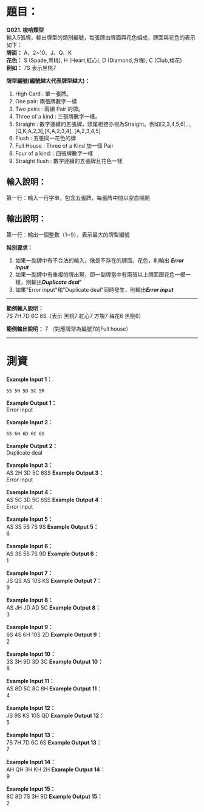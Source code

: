 # 題目：
**Q021. 梭哈類型**  
輸入5張牌，輸出牌型的類別編號，每張牌由牌面與花色組成，牌面與花色的表示如下：  
**牌面：** A、2~10、J、Q、K    
**花色：** S (Spade,黑桃), H (Heart,紅心), D (Diamond,方塊), C (Club,梅花)  
**例如：** 7S 表示黑桃7  

**牌型編號(編號越大代表牌型越大)：**  
1.	High Card : 單一張牌。  
2.	One pair: 兩張牌數字一樣  
3.	Two pairs : 兩組 Pair 的牌。  
4.	Three of a kind : 三張牌數字一樣。  
5.	Straight : 數字連續的五張牌，頭尾相接亦視為Straight。例如[2,3,4,5,6],..,[Q,K,A,2,3],[K,A,2,3,4], [A,2,3,4,5]  
6.	Flush : 五張同一花色的牌  
7.	Full House : Three of a Kind 加一個 Pair  
8.	Four of a kind: : 四張牌數字一樣  
9.	Straight flush : 數字連續的五張牌且花色一樣  

## 輸入說明：  
第一行：輸入一行字串，包含五張牌，每張牌中間以空白隔開  

## 輸出說明：    
第一行：輸出一個整數（1~9），表示最大的牌型編號  

**特別要求：**  
1.	如果一副牌中有不合法的輸入，像是不存在的牌面、花色，則輸出 ***Error input***  
2.	如果一副牌中有重複的牌出現，即一副牌當中有兩張以上牌面跟花色一模一樣，則輸出***Duplicate deal***"  
3.	如果"Error input"和"Duplicate deal"同時發生，則輸出***Error input***  

--------------
**範例輸入說明：**  
7S 7H 7D 6C 6S（表示 黑桃7 紅心7 方塊7 梅花6 黑桃6）  

**範例輸出說明：** 
7 （對應牌型為編號7的Full house）  

------------
# 測資  
**Example Input 1：**    
```
5S 5H 5D 5C 5R
```
**Example Output 1：**    
Error input  


**Example Input 2：**  
```
6S 6H 6D 6C 6S
```
**Example Output 2：**  
Duplicate deal


**Example Input 3：**  
AS 2H 3D 5C 6SS
**Example Output 3：**  
Error input


**Example Input 4：**  
AS 5C 3D 5C 6SS
**Example Output 4：**  
Error input


**Example Input 5：**  
AS 3S 5S 7S 9S
**Example Output 5：**  
6


**Example Input 6：**  
AS 3S 5S 7S 9D
**Example Output 6：**  
1


**Example Input 7：**  
JS QS AS 10S KS
**Example Output 7：**  
9


**Example Input 8：**  
AS JH JD AD 5C
**Example Output 8：**  
3


**Example Input 9：**  
6S 4S 6H 10S 2D
**Example Output 9：**  
2


**Example Input 10：**  
3S 3H 9D 3D 3C
**Example Output 10：**  
8


**Example Input 11：**  
AS 8D 5C 8C 8H
**Example Output 11：**  
4


**Example Input 12：**  
JS 9S KS 10S QD
**Example Output 12：**  
5


**Example Input 13：**  
7S 7H 7D 6C 6S
**Example Output 13：**  
7


**Example Input 14：**  
AH QH 3H KH 2H
**Example Output 14：**  
9


**Example Input 15：**  
8C 8D 7S 3H 9D
**Example Output 15：**  
2
